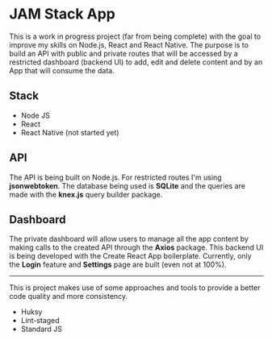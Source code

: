 # JAM Stack App

This is a work in progress project (far from being complete) with the goal to improve my skills on Node.js, React and React Native. The purpose is to build an API with public and private routes that will be accessed by a restricted dashboard (backend UI) to add, edit and delete content and by an App that will consume the data.

## Stack

- Node JS
- React
- React Native (not started yet)

## API

The API is being built on Node.js. For restricted routes I'm using **jsonwebtoken**. The database being used is **SQLite** and the queries are made with the **knex.js** query builder package.

## Dashboard

The private dashboard will allow users to manage all the app content by making calls to the created API through the **Axios** package. This backend UI is being developed with the Create React App boilerplate. Currently, only the **Login** feature and **Settings** page are built (even not at 100%).


---


This is project makes use of some approaches and tools to provide a better code quality and more consistency.

- Huksy
- Lint-staged
- Standard JS